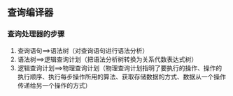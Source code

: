 ## 查询编译器

### 查询处理器的步骤

1. 查询语句==>语法树（对查询语句进行语法分析）
2. 语法树==>逻辑查询计划（把语法分析树转换为关系代数表达式树）
3. 逻辑查询计划==>物理查询计划（物理查询计划指明了要执行的操作、操作的执行顺序、执行每步操作所用的算法、获取存储数据的方式、数据从一个操作传递给另一个操作的方式）
